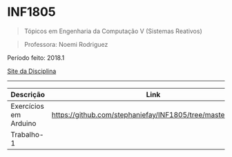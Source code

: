 
# INF1805

> Tópicos em Engenharia da Computação V (Sistemas Reativos)

> Professora: Noemi Rodriguez

Período feito: 2018.1

[Site da Disciplina](http://www.inf.puc-rio.br/~noemi/sr-18)

----------

|Descrição| Link |
|--|--|
| Exercícios em Arduino | https://github.com/stephaniefay/INF1805/tree/master/Arduino |
| Trabalho-1 | |
